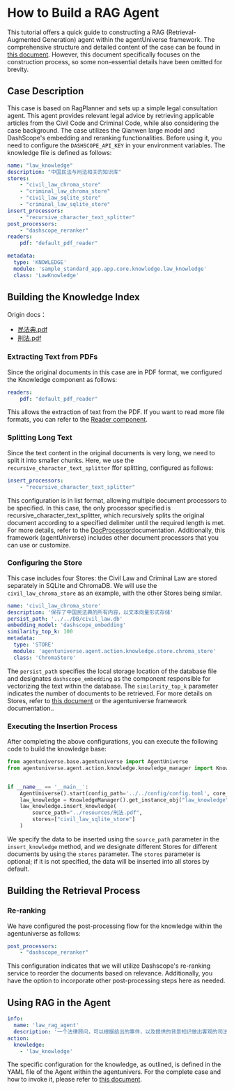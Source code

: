 # How to Build a RAG Agent

This tutorial offers a quick guide to constructing a RAG (Retrieval-Augmented Generation) agent within the agentUniverse framework. The comprehensive structure and detailed content of the case can be found in [this document](../Examples/Legal_Advice.md). However, this document specifically focuses on the construction process, so some non-essential details have been omitted for brevity.

## Case Description
This case is based on RagPlanner and sets up a simple legal consultation agent. This agent provides relevant legal advice by retrieving applicable articles from the Civil Code and Criminal Code, while also considering the case background. The case utilizes the Qianwen large model and DashScope's embedding and reranking functionalities. Before using it, you need to configure the  `DASHSCOPE_API_KEY` in your environment variables.
The knowledge file is defined as follows:
```yaml
name: "law_knowledge"
description: "中国民法与刑法相关的知识库"
stores:
    - "civil_law_chroma_store"
    - "criminal_law_chroma_store"
    - "civil_law_sqlite_store"
    - "criminal_law_sqlite_store"
insert_processors:
    - "recursive_character_text_splitter"
post_processors:
    - "dashscope_reranker"
readers:
    pdf: "default_pdf_reader"

metadata:
  type: 'KNOWLEDGE'
  module: 'sample_standard_app.app.core.knowledge.law_knowledge'
  class: 'LawKnowledge'
```

## Building the Knowledge Index

Origin docs：
- [民法典.pdf](../../../../sample_standard_app/intelligence/agentic/knowledge/raw_knowledge_file/民法典.pdf)
- [刑法.pdf](../../../../sample_standard_app/intelligence/agentic/knowledge/raw_knowledge_file/刑法.pdf)

### Extracting Text from PDFs
Since the original documents in this case are in PDF format, we configured the Knowledge component as follows:
```yaml
readers:
    pdf: "default_pdf_reader"
```
This allows the extraction of text from the PDF. If you want to read more file formats, you can refer to the [Reader component](../In-Depth_Guides/Tutorials/Knowledge/Reader.md).

### Splitting Long Text
Since the text content in the original documents is very long, we need to split it into smaller chunks. Here, we use the `recursive_character_text_splitter` ffor splitting, configured as follows:
```yaml
insert_processors:
    - "recursive_character_text_splitter"
```
This configuration is in list format, allowing multiple document processors to be specified. In this case, the only processor specified is recursive_character_text_splitter, which recursively splits the original document according to a specified delimiter until the required length is met. For more details, refer to the  [DocProcessor](../In-Depth_Guides/Tutorials/Knowledge/DocProcessor.md)documentation. Additionally, this framework (agentUniverse) includes other document processors that you can use or customize.

### Configuring the Store
This case includes four Stores: the Civil Law and Criminal Law are stored separately in SQLite and ChromaDB. We will use the `civil_law_chroma_store` as an example, with the other Stores being similar.
```yaml
name: 'civil_law_chroma_store'
description: '保存了中国民法典的所有内容，以文本向量形式存储'
persist_path: '../../DB/civil_law.db'
embedding_model: 'dashscope_embedding'
similarity_top_k: 100
metadata:
  type: 'STORE'
  module: 'agentuniverse.agent.action.knowledge.store.chroma_store'
  class: 'ChromaStore'
```

The `persist_path` specifies the local storage location of the database file and designates `dashscope_embedding` as the component responsible for vectorizing the text within the database. The `similarity_top_k` parameter indicates the number of documents to be retrieved. For more details on Stores, refer to [this document](../In-Depth_Guides/Tutorials/Knowledge/Store.md) or the agentuniverse framework documentation..

### Executing the Insertion Process

After completing the above configurations, you can execute the following code to build the knowledge base:
```python
from agentuniverse.base.agentuniverse import AgentUniverse
from agentuniverse.agent.action.knowledge.knowledge_manager import KnowledgeManager


if __name__ == '__main__':
    AgentUniverse().start(config_path='../../config/config.toml', core_mode=True)
    law_knowledge = KnowledgeManager().get_instance_obj("law_knowledge")
    law_knowledge.insert_knowledge(
        source_path="../resources/刑法.pdf",
        stores=["civil_law_sqlite_store"]
    )
```
We specify the data to be inserted using the `source_path` parameter in the `insert_knowledge` method, and we designate different Stores for different documents by using the  `stores` parameter. The `stores` parameter is optional; if it is not specified, the data will be inserted into all stores by default.

## Building the Retrieval Process

### Re-ranking
We have configured the post-processing flow for the knowledge within the agentuniverse as follows:
```yaml
post_processors:
    - "dashscope_reranker"
```
This configuration indicates that we will utilize Dashscope's re-ranking service to reorder the documents based on relevance. Additionally, you have the option to incorporate other post-processing steps here as needed.

## Using RAG in the Agent

```yaml
info:
  name: 'law_rag_agent'
  description: '一个法律顾问，可以根据给出的事件，以及提供的背景知识做出客观的司法判断'
action:
  knowledge:
    - 'law_knowledge'
```
The specific configuration for the knowledge, as outlined, is defined in the YAML file of the Agent within the agentunivers.
For the complete case and how to invoke it, please refer to  [this document](../Examples/Legal_Advice.md).